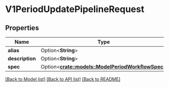 # V1PeriodUpdatePipelineRequest

## Properties

Name | Type | Description | Notes
------------ | ------------- | ------------- | -------------
**alias** | Option<**String**> |  | [optional]
**description** | Option<**String**> |  | [optional]
**spec** | Option<[**crate::models::ModelPeriodWorkflowSpec**](model.WorkflowSpec.md)> |  | [optional]

[[Back to Model list]](../README.md#documentation-for-models) [[Back to API list]](../README.md#documentation-for-api-endpoints) [[Back to README]](../README.md)


